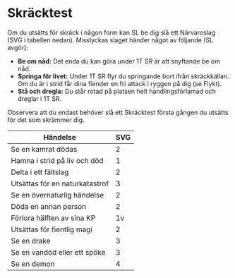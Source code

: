 # Skräcktest
Om du utsätts för skräck i någon form kan SL be
dig slå ett Närvaroslag (SVG i tabellen nedan).
Misslyckas slaget händer något av följande (SL
avgör):

* **Be om nåd:** Det enda du kan göra under 1T
SR är att snyftande be om nåd.
* **Springa för livet:** Under 1T SR flyr du
springande bort ifrån skräckkällan. Om du är
i strid får dina fiender en fri attack i ryggen
på dig (se Flykt).
* **Stå och dregla:** Du står rotad på platsen helt
handlingsförlamad och dreglar i 1T SR.

Observera att du endast behöver slå ett
Skräcktest första gången du utsätts för det som
skrämmer dig.

|Händelse|SVG|
|--------|---|
|Se en kamrat dödas|2|
|Hamna i strid på liv och död|1|
|Delta i ett fältslag|2|
|Utsättas för en naturkatastrof|3|
|Se en övernaturlig händelse|2|
|Döda en annan person|2|
|Förlora hälften av sina KP|1v
|Utsättas för fientlig magi|2|
|Se en drake|3|
|Se en vandöd eller ett spöke|3|
|Se en demon|4|